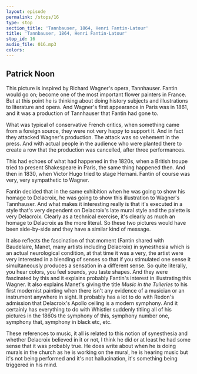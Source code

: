 ```yaml
---
layout: episode
permalink: /stops/16
type: stop
section_title: 'Tannbauser, 1864, Henri Fantin-Latour'
title: 'Tannbauser, 1864, Henri Fantin-Latour'
stop_id: 16
audio_file: 016.mp3
colors:
---
```


## Patrick Noon

This picture is inspired by Richard Wagner's opera, Tannhauser.  Fantin would go on; become one of the most important flower painters in France.  But at this point he is thinking about doing history subjects and illustrations to literature and opera.  And Wagner's first appearance in Paris was in 1861, and it was a production of Tannhauser that Fantin had gone to.

What was typical of conservative French critics, when something came from a foreign source, they were not very happy to support it.  And in fact they attacked Wagner's production.  The attack was so vehement in the press.  And with actual people in the audience who were planted there to create a row that the production was cancelled, after three performances.

This had echoes of what had happened in the 1820s, when a British troupe tried to present Shakespeare in Paris, the same thing happened then. And then in 1830, when Victor Hugo tried to stage Hernani.  Fantin of course was very, very sympathetic to Wagner.

Fantin decided that in the same exhibition when he was going to show his homage to Delacroix, he was going to show this illustration to Wagner's Tannhauser.  And what makes it interesting really is that it's executed in a style that's very dependent on Delacroix's late mural style and the palette is very Delacroix.  Clearly as a technical exercise, it's clearly as much an homage to Delacroix as the more literal.  So these two pictures would have been side-by-side and they have a similar kind of message.

It also reflects the fascination of that moment (Fantin shared with Baudelaire, Manet, many artists including Delacroix) in synesthesia which is an actual neurological condition, at that time it was a very, the artist were very interested in a blending of senses so that if you stimulated one sense it simultaneously produces a sensation in a different sense.  So quite literally, you hear colors, you feel sounds, you taste shapes. And they were fascinated by this and it explains probably Fantin's interest in illustrating this Wagner. It also explains Manet's giving the title _Music in the Tuileries_ to his first modernist painting when there isn't any evidence of a musician or an instrument anywhere in sight. It probably has a lot to do with Redon's admission that Delacroix's Apollo ceiling is a modern symphony.  And it certainly has everything to do with Whistler suddenly titling all of his pictures in the 1860s the symphony of this, symphony number one, symphony that, symphony in black etc, etc.

These references to music, it all is related to this notion of synesthesia and whether Delacroix believed in it or not, I think he did or at least he had some sense that it was probably true.  He does write about when he is doing murals in the church as he is working on the mural, he is hearing music but it's not being performed and it's not hallucination, it's something being triggered in his mind.
